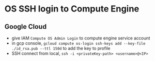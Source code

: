 # OS SSH login to Compute Engine

## Google Cloud

- give IAM `Compute OS Admin Login` to compute engine service account
- in gcp console, `gcloud compute os-login ssh-keys add --key-file ./id_rsa.pub --ttl 150d` to add the key to profile
- SSH connect from local, `ssh -i <privateKey-path> <username>@<IP>`

